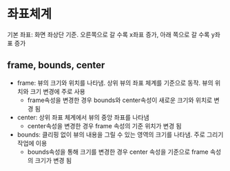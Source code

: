 # 좌표체계

기본 좌표: 화면 좌상단 기준. 오른쪽으로 갈 수록 x좌표 증가, 아래 쪽으로 갈 수록 y좌표 증가

## frame, bounds, center

- frame: 뷰의 크기와 위치를 나타냄. 상위 뷰의 좌표 체계를 기준으로 동작. 뷰의 위치와 크기 변경에 주로 사용
  - frame속성을 변경한 경우 bounds와 center속성이 새로운 크기와 위치로 변경 됨
- center: 상위 좌표 체계에서 뷰의 중앙 좌표를 나타냄
  - center속성을 변경한 경우 frame 속성의 기준 위치가 변경 됨
- bounds: 클리핑 없이 뷰의 내용을 그릴 수 있는 영역의 크기를 나타냄. 주로 그리기 작업에 이용
  - bounds속성을 통해 크기를 변경한 경우 center 속성을 기준으로 frame 속성의 크기가 변경 됨